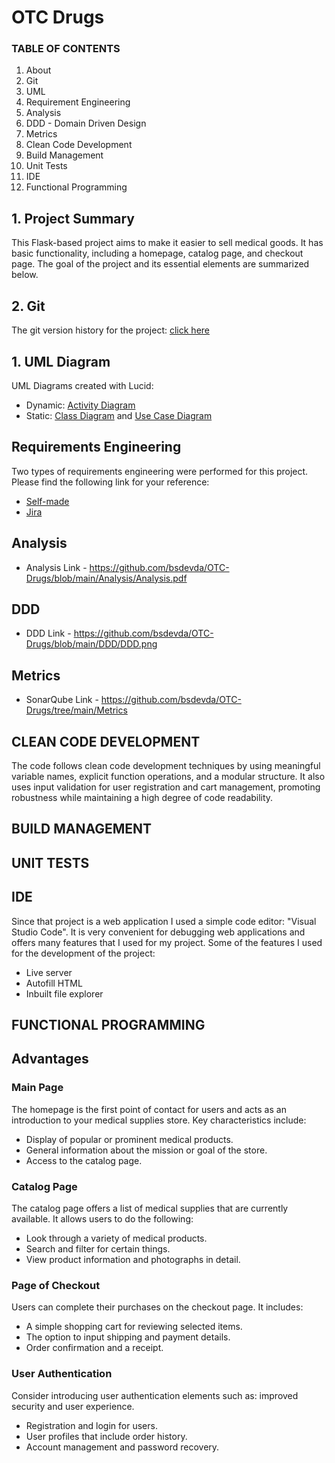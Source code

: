# OTC Drugs

### TABLE OF CONTENTS
1. About
2. Git
3. UML
4. Requirement Engineering
5. Analysis
6. DDD - Domain Driven Design
7. Metrics
8. Clean Code Development
9. Build Management
10. Unit Tests
11. IDE
12. Functional Programming


## 1. Project Summary

This Flask-based project aims to make it easier to sell medical goods. It has basic functionality, including a homepage, catalog page, and checkout page. The goal of the project and its essential elements are summarized below.

## 2. Git
The git version history for the project: [click here](https://github.com/bsdevda/OTC-Drugs/commits/main/?before=5318dc60090c4c5b315af21572cad407c4858575+35)

## 1. UML Diagram
UML Diagrams created with Lucid:
 - Dynamic: [Activity Diagram](https://github.com/bsdevda/OTC-Drugs/blob/main/UMLs/Activity%20diagram.png)
 - Static: [Class Diagram](https://github.com/bsdevda/OTC-Drugs/blob/main/UMLs/UML%20class.png) and [Use Case Diagram](https://github.com/bsdevda/OTC-Drugs/blob/main/UMLs/Use%20Case.png)

## Requirements Engineering
Two types of requirements engineering were performed for this project. Please find the following link for your reference:
 - [Self-made](https://www.notion.so/Requirements-Engineering-d8e730a826de41e0b3b26fdb6cde1cbf?pvs=4)
 - [Jira]() 

## Analysis

 - Analysis Link - https://github.com/bsdevda/OTC-Drugs/blob/main/Analysis/Analysis.pdf

## DDD

 - DDD Link - https://github.com/bsdevda/OTC-Drugs/blob/main/DDD/DDD.png

## Metrics

 - SonarQube Link - https://github.com/bsdevda/OTC-Drugs/tree/main/Metrics

## CLEAN CODE DEVELOPMENT
The code follows clean code development techniques by using meaningful variable names, explicit function operations, and a modular structure. It also uses input validation for user registration and cart management, promoting robustness while maintaining a high degree of code readability.

## BUILD MANAGEMENT

## UNIT TESTS

## IDE
Since that project is a web application I used a simple code editor: "Visual Studio Code". It is very convenient for debugging web applications and offers many features that I used for my project.
Some of the features I used for the development of the project:
 - Live server
 - Autofill HTML
 - Inbuilt file explorer

## FUNCTIONAL PROGRAMMING


## Advantages

### Main Page

The homepage is the first point of contact for users and acts as an introduction to your medical supplies store. Key characteristics include:

- Display of popular or prominent medical products.
- General information about the mission or goal of the store.
- Access to the catalog page.

### Catalog Page

The catalog page offers a list of medical supplies that are currently available. It allows users to do the following:

- Look through a variety of medical products.
- Search and filter for certain things.
- View product information and photographs in detail.

### Page of Checkout

Users can complete their purchases on the checkout page. It includes:

- A simple shopping cart for reviewing selected items.
- The option to input shipping and payment details.
- Order confirmation and a receipt.

### User Authentication

Consider introducing user authentication elements such as: improved security and user experience.

- Registration and login for users.
- User profiles that include order history.
- Account management and password recovery.
